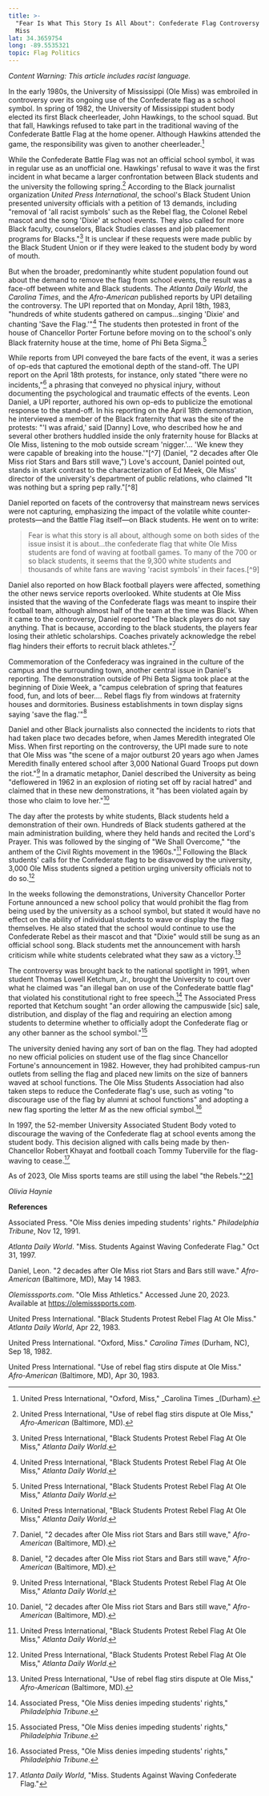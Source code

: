 ```yaml
---
title: >-
  "Fear Is What This Story Is All About": Confederate Flag Controversy at Ole
  Miss
lat: 34.3659754
long: -89.5535321
topic: Flag Politics
---
```

_Content Warning: This article includes racist language._

In the early 1980s, the University of Mississippi (Ole Miss) was embroiled in controversy over its ongoing use of the Confederate flag as a school symbol. In spring of 1982, the University of Mississippi student body elected its first Black cheerleader, John Hawkings, to the school squad. But that fall, Hawkings refused to take part in the traditional waving of the Confederate Battle Flag at the home opener. Although Hawkins attended the game, the responsibility was given to another cheerleader.[^1]

While the Confederate Battle Flag was not an official school symbol, it was in regular use as an unofficial one. Hawkings' refusal to wave it was the first incident in what became a larger confrontation between Black students and the university the following spring.[^2] According to the Black journalist organization _United Press International_, the school's Black Student Union presented university officials with a petition of 13 demands, including "removal of 'all racist symbols' such as the Rebel flag, the Colonel Rebel mascot and the song 'Dixie' at school events. They also called for more Black faculty, counselors, Black Studies classes and job placement programs for Blacks."[^3] It is unclear if these requests were made public by the Black Student Union or if they were leaked to the student body by word of mouth.

But when the broader, predominantly white student population found out about the demand to remove the flag from school events, the result was a face-off between white and Black students. The _Atlanta Daily World_, the _Carolina Times_, and the _Afro-American_ published reports by UPI detailing the controversy. The UPI reported that on Monday, April 18th, 1983, "hundreds of white students gathered on campus...singing 'Dixie' and chanting 'Save the Flag.'"[^4] The students then protested in front of the house of Chancellor Porter Fortune before moving on to the school's only Black fraternity house at the time, home of Phi Beta Sigma.[^5]

While reports from UPI conveyed the bare facts of the event, it was a series of op-eds that captured the emotional depth of the stand-off. The UPI report on the April 18th protests, for instance, only stated "there were no incidents,"[^6] a phrasing that conveyed no physical injury, without documenting the psychological and traumatic effects of the events. Leon Daniel, a UPI reporter, authored his own op-eds to publicize the emotional response to the stand-off. In his reporting on the April 18th demonstration, he interviewed a member of the Black fraternity that was the site of the protests: "'I was afraid,' said \[Danny\] Love, who described how he and several other brothers huddled inside the only fraternity house for Blacks at Ole Miss, listening to the mob outside scream 'nigger.'... 'We knew they were capable of breaking into the house.'"[^7] (Daniel, "2 decades after Ole Miss riot Stars and Bars still wave,") Love's account, Daniel pointed out, stands in stark contrast to the characterization of Ed Meek, Ole Miss' director of the university's department of public relations, who claimed "It was nothing but a spring pep rally."[^8]

Daniel reported on facets of the controversy that mainstream news services were not capturing, emphasizing the impact of the volatile white counter-protests—and the Battle Flag itself—on Black students. He went on to write:

>Fear is what this story is all about, although some on both sides of the issue insist it is about...the  confederate flag that white Ole Miss students are fond of waving at football games. To many of the 700 or so black students, it seems that the 9,300 white students and thousands of white fans are waving 'racist symbols' in their faces.[^9] 

Daniel also reported on how Black football players were affected, something the other news service reports overlooked. White students at Ole Miss insisted that the waving of the Confederate flags was meant to inspire their football team, although almost half of the team at the time was Black. When it came to the controversy, Daniel reported "The black players do not say anything. That is because, according to the black students, the players fear losing their athletic scholarships. Coaches privately acknowledge the rebel flag hinders their efforts to recruit black athletes."[^10]

Commemoration of the Confederacy was ingrained in the culture of the campus and the surrounding town, another central issue in Daniel's reporting. The demonstration outside of Phi Beta Sigma took place at the beginning of Dixie Week, a "campus celebration of spring that features food, fun, and lots of beer.... Rebel flags fly from windows at fraternity houses and dormitories. Business establishments in town display signs saying 'save the flag.'"[^11]

Daniel and other Black journalists also connected the incidents to riots that had taken place two decades before, when James Meredith integrated Ole Miss. When first reporting on the controversy, the UPI made sure to note that Ole Miss was "the scene of a major outburst 20 years ago when James Meredith finally entered school after 3,000 National Guard Troops put down the riot."[^12] In a dramatic metaphor, Daniel described the University as being "deflowered in 1962 in an explosion of rioting set off by racial hatred" and claimed that in these new demonstrations, it "has been violated again by those who claim to love her."[^13]

The day after the protests by white students, Black students held a demonstration of their own. Hundreds of Black students gathered at the main administration building, where they held hands and recited the Lord's Prayer. This was followed by the singing of "We Shall Overcome," "the anthem of the Civil Rights movement in the 1960s."[^14] Following the Black students' calls for the Confederate flag to be disavowed by the university, 3,000 Ole Miss students signed a petition urging university officials not to do so.[^15]

In the weeks following the demonstrations, University Chancellor Porter Fortune announced a new school policy that would prohibit the flag from being used by the university as a school symbol, but stated it would have no effect on the ability of individual students to wave or display the flag themselves. He also stated that the school would continue to use the Confederate Rebel as their mascot and that "Dixie" would still be sung as an official school song. Black students met the announcement with harsh criticism while white students celebrated what they saw as a victory.[^16]

The controversy was brought back to the national spotlight in 1991, when student Thomas Lowell Ketchum, Jr., brought the University to court over what he claimed was "an illegal ban on use of the Confederate battle flag" that violated his constitutional right to free speech.[^17] The Associated Press reported that Ketchum sought "an order allowing the campuswide \[sic\] sale, distribution, and display of the flag and requiring an election among students to determine whether to officially adopt the Confederate flag or any other banner as the school symbol."[^18]

The university denied having any sort of ban on the flag. They had adopted no new official policies on student use of the flag since Chancellor Fortune's announcement in 1982. However, they had prohibited campus-run outlets from selling the flag and placed new limits on the size of banners waved at school functions. The Ole Miss Students Association had also taken steps to reduce the Confederate flag's use, such as voting "to discourage use of the flag by alumni at school functions" and adopting a new flag sporting the letter _M_ as the new official symbol.[^19]

In 1997, the 52-member University Associated Student Body voted to discourage the waving of the Confederate flag at school events among the student body. This decision aligned with calls being made by then-Chancellor Robert Khayat and football coach Tommy Tuberville for the flag-waving to cease.[^20]

As of 2023, Ole Miss sports teams are still using the label "the Rebels."[^21](*Olemisssports.com*, "Ole Miss Athletics.")

_Olivia Haynie_



**References**

Associated Press. "Ole Miss denies impeding students' rights." _Philadelphia Tribune_, Nov 12, 1991.

_Atlanta Daily World_. "Miss. Students Against Waving Confederate Flag." Oct 31, 1997.

Daniel, Leon. "2 decades after Ole Miss riot Stars and Bars still wave." _Afro-American_ (Baltimore, MD), May 14 1983.

_Olemisssports.com_. "Ole Miss Athletics." Accessed June 20, 2023. Available at https://olemisssports.com.

United Press International. "Black Students Protest Rebel Flag At Ole Miss." _Atlanta Daily World_, Apr 22, 1983.

United Press International. "Oxford, Miss." _Carolina Times_ (Durham, NC), Sep 18, 1982.

United Press International. "Use of rebel flag stirs dispute at Ole Miss." _Afro-American_ (Baltimore, MD), Apr 30, 1983.

[^1]: United Press International, "Oxford, Miss," _Carolina Times _(Durham).


[^2]: United Press International, "Use of rebel flag stirs dispute at Ole Miss," _Afro-American_ (Baltimore, MD).

[^3]: United Press International, "Black Students Protest Rebel Flag At Ole Miss," _Atlanta Daily World_.

[^4]: United Press International, "Black Students Protest Rebel Flag At Ole Miss," _Atlanta Daily World_.

[^5]: United Press International, "Black Students Protest Rebel Flag At Ole Miss," _Atlanta Daily World_.

[^6]: United Press International, "Black Students Protest Rebel Flag At Ole Miss," _Atlanta Daily World_.



[^10]: Daniel, "2 decades after Ole Miss riot Stars and Bars still wave," _Afro-American_ (Baltimore, MD).

[^11]: Daniel, "2 decades after Ole Miss riot Stars and Bars still wave," _Afro-American_ (Baltimore, MD).

[^12]: United Press International, "Black Students Protest Rebel Flag At Ole Miss," _Atlanta Daily World_.

[^13]: Daniel, "2 decades after Ole Miss riot Stars and Bars still wave," _Afro-American_ (Baltimore, MD).

[^14]: United Press International, "Black Students Protest Rebel Flag At Ole Miss," _Atlanta Daily World_.

[^15]: United Press International, "Black Students Protest Rebel Flag At Ole Miss," _Atlanta Daily World_.

[^16]: United Press International, "Use of rebel flag stirs dispute at Ole Miss," _Afro-American_ (Baltimore, MD).

[^17]: Associated Press, "Ole Miss denies impeding students' rights," _Philadelphia Tribune_.

[^18]: Associated Press, "Ole Miss denies impeding students' rights," _Philadelphia Tribune_.

[^19]: Associated Press, "Ole Miss denies impeding students' rights," _Philadelphia Tribune_.

[^20]: _Atlanta Daily World_, "Miss. Students Against Waving Confederate Flag."
